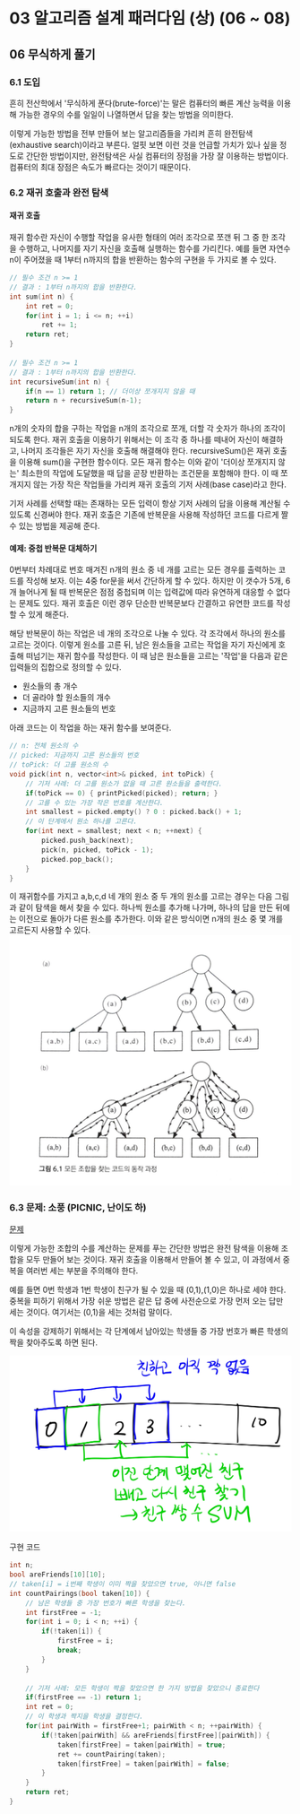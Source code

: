 # 03 알고리즘 설계 패러다임 (상) (06 ~ 08)

## 06 무식하게 풀기

### 6.1 도입

흔히 전산학에서 '무식하게 푼다(brute-force)'는 말은 컴퓨터의 빠른 계산 능력을 이용해 가능한 경우의 수를 일일이 나열하면서 답을 찾는 방법을 의미한다.

이렇게 가능한 방법을 전부 만들어 보는 알고리즘들을 가리켜 흔히 완전탐색(exhaustive search)이라고 부른다. 얼핏 보면 이런 것을 언급할 가치가 있나 싶을 정도로 간단한 방법이지만, 완전탐색은 사실 컴퓨터의 장점을 가장 잘 이용하는 방법이다. 컴퓨터의 최대 장점은 속도가 빠르다는 것이기 때문이다.

### 6.2 재귀 호출과 완전 탐색

#### 재귀 호출

재귀 함수란 자신이 수행할 작업을 유사한 형태의 여러 조각으로 쪼갠 뒤 그 중 한 조각을 수행하고, 나머지를 자기 자신을 호출해 실행하는 함수를 가리킨다. 예를 들면 자연수 n이 주어졌을 때 1부터 n까지의 합을 반환하는 함수의 구현을 두 가지로 볼 수 있다.

```cpp
// 필수 조건 n >= 1
// 결과 : 1부터 n까지의 합을 반환한다.
int sum(int n) {
    int ret = 0;
    for(int i = 1; i <= n; ++i)
        ret += 1;
    return ret;
}

// 필수 조건 n >= 1
// 결과 : 1부터 n까지의 합을 반환한다.
int recursiveSum(int n) {
    if(n == 1) return 1; // 더이상 쪼개지지 않을 때
    return n + recursiveSum(n-1);
}
```
n개의 숫자의 합을 구하는 작업을 n개의 조각으로 쪼개, 더할 각 숫자가 하나의 조각이 되도록 한다. 재귀 호출을 이용하기 위해서는 이 조각 중 하나를 떼내어 자신이 해결하고, 나머지 조각들은 자기 자신을 호출해 해결해야 한다. recursiveSum()은 재귀 호출을 이용해 sum()을 구현한 함수이다. 모든 재귀 함수는 이와 같이 '더이상 쪼개지지 않는' 최소한의 작업에 도달했을 때 답을 곧장 반환하는 조건문을 포함해야 한다. 이 때 쪼개지지 않는 가장 작은 작업들을 가리켜 재귀 호출의 기저 사례(base case)라고 한다.

기저 사례를 선택할 때는 존재하는 모든 입력이 항상 기저 사례의 답을 이용해 계산될 수 있도록 신경써야 한다. 재귀 호출은 기존에 반복문을 사용해 작성하던 코드를 다르게 짤 수 있는 방법을 제공해 준다.

#### 예제: 중첩 반복문 대체하기

0번부터 차례대로 번호 매겨진 n개의 원소 중 네 개를 고르는 모든 경우를 출력하는 코드를 작성해 보자. 이는 4중 for문을 써서 간단하게 할 수 있다. 하지만 이 갯수가 5개, 6개 늘어나게 될 때 반복문은 점점 중첩되며 이는 입력값에 따라 유연하게 대응할 수 없다는 문제도 있다. 재귀 호출은 이런 경우 단순한 반복문보다 간결하고 유연한 코드를 작성할 수 있게 해준다.

해당 반복문이 하는 작업은 네 개의 조각으로 나눌 수 있다. 각 조각에서 하나의 원소를 고르는 것이다. 이렇게 원소를 고른 뒤, 남은 원소들을 고르는 작업을 자기 자신에게 호출해 떠넘기는 재귀 함수를 작성한다. 이 때 남은 원소들을 고르는 '작업'을 다음과 같은 입력들의 집합으로 정의할 수 있다.

- 원소들의 총 개수
- 더 골라야 할 원소들의 개수
- 지금까지 고른 원소들의 번호

아래 코드는 이 작업을 하는 재귀 함수를 보여준다.

```cpp
// n: 전체 원소의 수
// picked: 지금까지 고른 원소들의 번호
// toPick: 더 고를 원소의 수
void pick(int n, vector<int>& picked, int toPick) {
    // 기저 사례: 더 고를 원소가 없을 때 고른 원소들을 출력한다.
    if(toPick == 0) { printPicked(picked); return; }
    // 고를 수 있는 가장 작은 번호를 계산한다.
    int smallest = picked.empty() ? 0 : picked.back() + 1;
    // 이 단계에서 원소 하나를 고른다.
    for(int next = smallest; next < n; ++next) {
        picked.push_back(next);
        pick(n, picked, toPick - 1);
        picked.pop_back();
    }
}

```
이 재귀함수를 가지고 a,b,c,d 네 개의 원소 중 두 개의 원소를 고르는 경우는 다음 그림과 같이 탐색을 해서 찾을 수 있다.
하나씩 원소를 추가해 나가며, 하나의 답을 만든 뒤에는 이전으로 돌아가 다른 원소를 추가한다. 이와 같은 방식이면 n개의 원소 중 몇 개를 고르든지 사용할 수 있다.
![](../assets/3_a.jpeg)

### 6.3 문제: 소풍 (PICNIC, 난이도 하)

[문제](https://www.algospot.com/judge/problem/read/PICNIC)

이렇게 가능한 조합의 수를 계산하는 문제를 푸는 간단한 방법은 완전 탐색을 이용해 조합을 모두 만들어 보는 것이다. 재귀 호출을 이용해서 만들어 볼 수 있고, 이 과정에서 중복을 여러번 세는 부분을 주의해야 한다.

예를 들면 0번 학생과 1번 학생이 친구가 될 수 있을 때 (0,1),(1,0)은 하나로 세야 한다. 중복을 피하기 위해서 가장 쉬운 방법은 같은 답 중에 사전순으로 가장 먼저 오는 답만 세는 것이다. 여기서는 (0,1)을 세는 것처럼 말이다.

이 속성을 강제하기 위해서는 각 단계에서 남아있는 학생들 중 가장 번호가 빠른 학생의 짝을 찾아주도록 하면 된다.

![](../assets/3_b.jpg)

구현 코드

```cpp
int n;
bool areFriends[10][10];
// taken[i] = i번째 학생이 이미 짝을 찾았으면 true, 아니면 false
int countPairings(bool taken[10]) {
    // 남은 학생들 중 가장 번호가 빠른 학생을 찾는다.
    int firstFree = -1;
    for(int i = 0; i < n; ++i) {
        if(!taken[i]) {
            firstFree = i;
            break;
        }
    }

    // 기저 사례: 모든 학생이 짝을 찾았으면 한 가지 방법을 찾았으니 종료한다
    if(firstFree == -1) return 1;
    int ret = 0;
    // 이 학생과 짝지을 학생을 결정한다.
    for(int pairWith = firstFree+1; pairWith < n; ++pairWith) {
        if(!taken[pairWith] && areFriends[firstFree][pairWith]) {
            taken[firstFree] = taken[pairWith] = true;
            ret += countPairing(taken);
            taken[firstFree] = taken[pairWith] = false;
        }
    }
    return ret;
}
```
